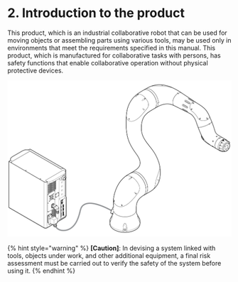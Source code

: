 # 2. Introduction to the product

This product, which is an industrial collaborative robot that can be used for moving objects or assembling parts using various tools, may be used only in environments that meet the requirements specified in this manual. This product, which is manufactured for collaborative tasks with persons, has safety functions that enable collaborative operation without physical protective devices.

![Figure 6 Collaborative robot and controller](../.gitbook/assets/cobot_controller.png)

{% hint style="warning" %}
**\[Caution\]**: In devising a system linked with tools, objects under work, and other additional equipment, a final risk assessment must be carried out to verify the safety of the system before using it.
{% endhint %}

